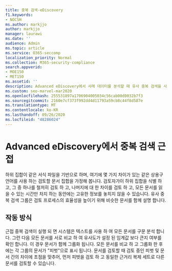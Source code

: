 ```yaml
---
title: 중복 검색-eDiscovery
f1.keywords:
- NOCSH
ms.author: markjjo
author: markjjo
manager: laurawi
ms.date: ''
audience: Admin
ms.topic: article
ms.service: O365-seccomp
localization_priority: Normal
ms.collection: M365-security-compliance
search.appverid:
- MOE150
- MET150
ms.assetid: ''
description: Advanced eDiscovery에서 사례 데이터를 분석할 때 유사 중복 검색을 사용 하 여 여러 사람에 게 유사한 문서를 그룹화 합니다.
ms.custom: seo-marvel-mar2020
ms.openlocfilehash: 255531897a1706904005034c56cab00d0032b7f3
ms.sourcegitcommit: 2160e7cf373f992dd4d11793a59cb8c44f8d587e
ms.translationtype: MT
ms.contentlocale: ko-KR
ms.lasthandoff: 09/26/2020
ms.locfileid: "48286024"
---
```

# <a name="near-duplicate-detection-in-advanced-ediscovery"></a>Advanced eDiscovery에서 중복 검색 근접

하위 집합이 같은 서식 파일을 기반으로 하며, 여기에 몇 가지 차이가 있는 같은 상용구 언어를 사용 하는 검토할 문서 집합을 가정해 봅니다. 검토자가이 하위 집합을 식별 하 고, 그 중 하나를 철저히 검토 하 고, 나머지에 대 한 차이를 검토 하 고, 모든 문서를 읽을 수 있는 시간만 차지 하는 동안에는 고유한 정보를 놓치지 않을 수 있습니다. 유사 중복 검색 그룹은 검토 프로세스의 효율성을 높이기 위해 비슷한 문서를 함께 설명 합니다.

## <a name="how-does-it-work"></a>작동 방식

근접 중복 검색이 실행 되 면 시스템은 텍스트를 사용 하 여 모든 문서를 구문 분석 합니다. 그런 다음 모든 문서를 서로 비교 하 여 유사도가 설정 된 임계값 보다 큰지 여부를 확인 합니다. 이 경우 문서가 함께 그룹화 됩니다. 모든 문서를 비교 하 고 그룹화 한 후에는 각 그룹의 문서가 "피벗"으로 표시 됩니다. 문서를 검토할 때 검토 중인 피벗 및 문서 간의 차이에 초점을 맞추어, 먼저 피벗을 검토 하 고 동일한 근거리 복제 세트로 다른 문서를 검토할 수 있습니다.
